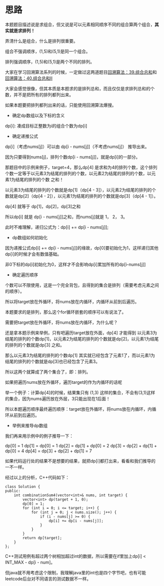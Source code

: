 # 思路 

本题题目描述说是求组合，但又说是可以元素相同顺序不同的组合算两个组合，**其实就是求排列！**

弄清什么是组合，什么是排列很重要。

组合不强调顺序，(1,5)和(5,1)是同一个组合。 

排列强调顺序，(1,5)和(5,1)是两个不同的排列。

大家在学习回溯算法系列的时候，一定做过这两道题目[回溯算法：39.组合总和](https://mp.weixin.qq.com/s/FLg8G6EjVcxBjwCbzpACPw)和[回溯算法：40.组合总和II](https://mp.weixin.qq.com/s/_1zPYk70NvHsdY8UWVGXmQ)

大家会感觉很像，但其本质是本题求的是排列总和，而且仅仅是求排列总和的个数，并不是把所有的排列都列出来。

如果本题要把排列都列出来的话，只能使用回溯算法爆搜。


* 确定dp数组以及下标的含义

dp[i]: 凑成目标正整数为i的组合个数为dp[i]

* 确定递推公式

dp[i]（考虑nums[j]）可以由 dp[i - nums[j]]（不考虑nums[j]） 推导出来。

因为只要得到nums[j]，排列个数dp[i - nums[j]]，就是dp[i]的一部分。

那题目中的示例来例子，target=4，那么dp[4] 是求和为4的排列个数，这个排列个数一定等于以元素3为结尾的排列的个数，以元素2为结尾的排列的个数，以元素1为结尾的排列的个数 之和！

以元素3为结尾的排列的个数就是dp[1]（dp[4 - 3]），以元素2为结尾的排列的个数就是dp[2]（dp[4 - 2]），以元素1为结尾的排列的个数就是dp[3]（dp[4 - 1]）。

dp[4] 就等于 dp[1]，dp[2]，dp[3]之和

所以dp[i] 就是 dp[i - nums[j]]之和，而nums[j]就是 1， 2， 3。

此时不难理解，递归公式为：dp[i] += dp[i - nums[j]];

* dp数组如何初始化

因为递推公式dp[i] += dp[i - nums[j]]的缘故，dp[0]要初始化为1，这样递归其他dp[i]的时候才会有数值基础。

非0下标的dp[i]初始化为0，这样才不会影响dp[i]累加所有的dp[i-nums[j]]

* 确定遍历顺序

个数可以不限使用，这是一个完全背包，且得到的集合是排列（需要考虑元素之间的顺序）。

所以将target放在外循环，将nums放在内循环，内循环从前到后遍历。

本题要求的是排列，那么这个for循环嵌套的顺序可以有说法了。

需要把target放在外循环，将nums放在内循环，为什么呢？

还是拿本题示例来举例，只有吧遍历target放在外面，dp[4] 才能得到 以元素3为结尾的排列的个数dp[1]，以元素2为结尾的排列的个数就是dp[2]，以元素1为结尾的排列的个数就是dp[3] 之和。

那么以元素3为结尾的排列的个数dp[1] 其实就已经包含了元素1了，而以元素1为结尾的排列的个数就是dp[3]也已经包含了元素3。

所以这两个就算成了两个集合了，即：排列。

如果把遍历nums放在外循环，遍历target的作为内循环的话呢

举一个例子：计算dp[4]的时候，结果集只有 (1,3) 这样的集合，不会有(3,1)这样的集合，因为nums遍历放在外层，3只能出现在1后面！

所以本题遍历顺序最终遍历顺序：target放在外循环，将nums放在内循环，内循环从前到后遍历。

* 举例来推导dp数组

我们再来用示例中的例子推导一下：

dp[0] = 1
dp[1] = dp[0] = 1
dp[2] = dp[1] + dp[0] = 2
dp[3] = dp[2] + dp[1] + dp[0] = 4
dp[4] = dp[3] + dp[2] + dp[1] = 7

如果代码运行处的结果不是想要的结果，就把dp[i]都打出来，看看和我们推导的一不一样。

经过以上的分析，C++代码如下：

```
class Solution {
public:
    int combinationSum4(vector<int>& nums, int target) {
        vector<int> dp(target + 1, 0);
        dp[0] = 1;
        for (int i = 0; i <= target; i++) {
            for (int j = 0; j < nums.size(); j++) {
                if (i - nums[j] >= 0) {
                    dp[i] += dp[i - nums[j]];
                }
            }
        }
        return dp[target];
    }
};
```

C++测试用例有超过两个树相加超过int的数据，所以需要在if里加上dp[i] < INT_MAX - dp[i - num]。

但java就不用考虑这个限制，我理解java里的int也是四个字节吧，也有可能leetcode后台对不同语言的测试数据不一样。



